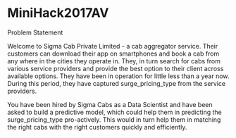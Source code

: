 # MiniHack2017AV

Problem Statement

Welcome to Sigma Cab Private Limited - a cab aggregator service. Their customers can download their app on smartphones and book a cab from any where in the cities they operate in. They, in turn search for cabs from various service providers and provide the best option to their client across available options. They have been in operation for little less than a year now. During this period, they have captured surge_pricing_type from the service providers.

You have been hired by Sigma Cabs as a Data Scientist and have been asked to build a predictive model, which could help them in predicting the surge_pricing_type pro-actively. This would in turn help them in matching the right cabs with the right customers quickly and efficiently.

